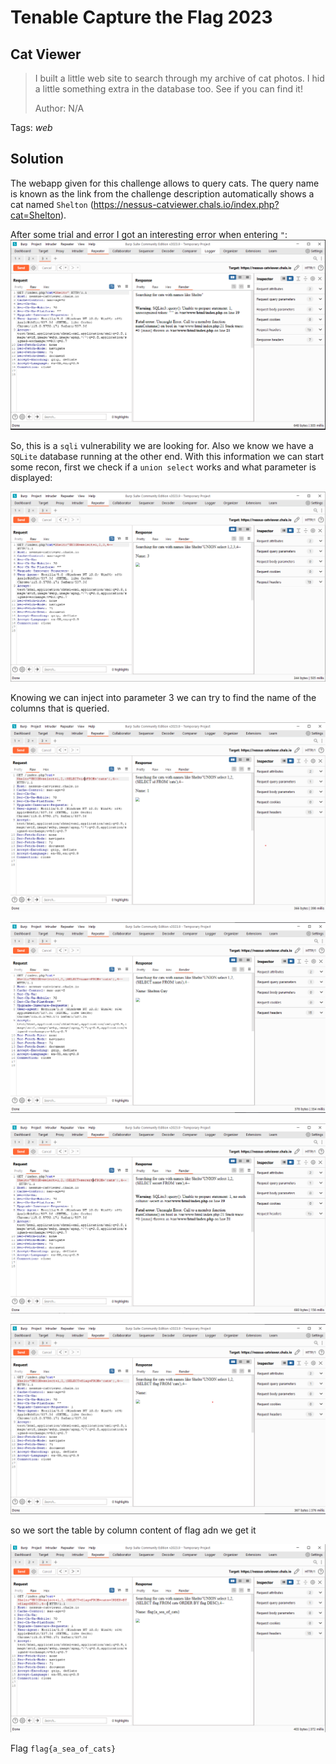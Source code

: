 # Tenable Capture the Flag 2023

## Cat Viewer

> I built a little web site to search through my archive of cat photos. I hid a little something extra in the database too. See if you can find it!
>
>  Author: N/A
>

Tags: _web_

## Solution
The webapp given for this challenge allows to query cats. The query name is known as the link from the challenge description automatically shows a cat named `Shelton` (https://nessus-catviewer.chals.io/index.php?cat=Shelton).

After some trial and error I got an interesting error when entering `"`:
![sdfsdf](1.png)

So, this is a `sqli` vulnerability we are looking for. Also we know we have a `SQLite` database running at the other end. With this information we can start some recon, first we check if a `union select` works and what parameter is displayed:

![sdfsdf](2.png)

Knowing we can inject into parameter 3 we can try to find the name of the columns that is queried.

![sdfsdf](4.png)

![sdfsdf](5.png)

![sdfsdf](6.png)

![sdfsdf](7.png)

so we sort the table by column content of flag adn we get it

![sdfsdf](8.png)

Flag `flag{a_sea_of_cats}`